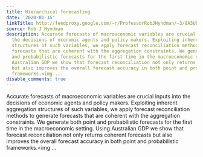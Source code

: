 ```yaml
---
title: Hierarchical forecasting
date: '2020-01-15'
linkTitle: http://feedproxy.google.com/~r/ProfessorRobJHyndman/~3/8A3Ub5lePpU/
source: Rob J Hyndman
description: Accurate forecasts of macroeconomic variables are crucial inputs into
  the decisions of economic agents and policy makers. Exploiting inherent aggregation
  structures of such variables, we apply forecast reconciliation methods to generate
  forecasts that are coherent with the aggregation constraints. We generate both point
  and probabilistic forecasts for the first time in the macroeconomic setting. Using
  Australian GDP we show that forecast reconciliation not only returns coherent forecasts
  but also improves the overall forecast accuracy in both point and probabilistic
  frameworks.<img ...
disable_comments: true
---
```

Accurate forecasts of macroeconomic variables are crucial inputs into the decisions of economic agents and policy makers. Exploiting inherent aggregation structures of such variables, we apply forecast reconciliation methods to generate forecasts that are coherent with the aggregation constraints. We generate both point and probabilistic forecasts for the first time in the macroeconomic setting. Using Australian GDP we show that forecast reconciliation not only returns coherent forecasts but also improves the overall forecast accuracy in both point and probabilistic frameworks.<img ...
